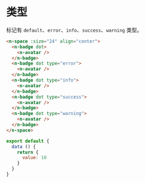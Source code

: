 # 类型
标记有 `default`、`error`、`info`、`success`、`warning` 类型。
```html
<n-space :size="24" align="center">
  <n-badge dot>
    <n-avatar />
  </n-badge>
  <n-badge dot type="error">
    <n-avatar />
  </n-badge>
  <n-badge dot type="info">
    <n-avatar />
  </n-badge>
  <n-badge dot type="success">
    <n-avatar />
  </n-badge>
  <n-badge dot type="warning">
    <n-avatar />
  </n-badge>
</n-space>
```
```js
export default {
  data () {
    return {
      value: 10
    }
  }
}
```